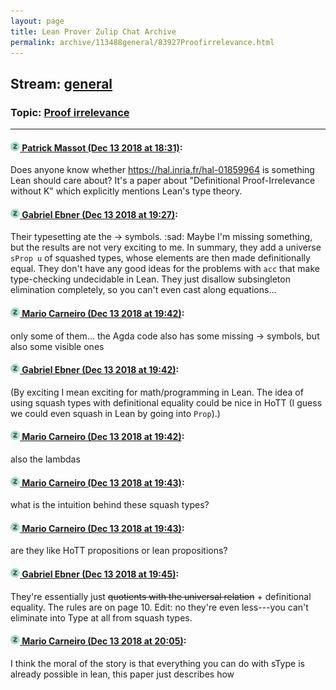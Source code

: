 ```yaml
---
layout: page
title: Lean Prover Zulip Chat Archive 
permalink: archive/113488general/83927Proofirrelevance.html
---
```


## Stream: [general](index.html)
### Topic: [Proof irrelevance](83927Proofirrelevance.html)

---

#### [![Click to go to Zulip](../../assets/img/zulip2.png) Patrick Massot (Dec 13 2018 at 18:31)](https://leanprover.zulipchat.com/#narrow/stream/113488-general/topic/Proof%20irrelevance/near/151624464):
Does anyone know whether https://hal.inria.fr/hal-01859964 is something Lean should care about? It's a paper about "Definitional Proof-Irrelevance without K" which explicitly mentions Lean's type theory.

#### [![Click to go to Zulip](../../assets/img/zulip2.png) Gabriel Ebner (Dec 13 2018 at 19:27)](https://leanprover.zulipchat.com/#narrow/stream/113488-general/topic/Proof%20irrelevance/near/151721652):
Their typesetting ate the → symbols. :sad: Maybe I'm missing something, but the results are not very exciting to me.  In summary, they add a universe `sProp u` of squashed types, whose elements are then made definitionally equal.  They don't have any good ideas for the problems with `acc` that make type-checking undecidable in Lean.  They just disallow subsingleton elimination completely, so you can't even cast along equations...

#### [![Click to go to Zulip](../../assets/img/zulip2.png) Mario Carneiro (Dec 13 2018 at 19:42)](https://leanprover.zulipchat.com/#narrow/stream/113488-general/topic/Proof%20irrelevance/near/151722715):
only some of them... the Agda code also has some missing → symbols, but also some visible ones

#### [![Click to go to Zulip](../../assets/img/zulip2.png) Gabriel Ebner (Dec 13 2018 at 19:42)](https://leanprover.zulipchat.com/#narrow/stream/113488-general/topic/Proof%20irrelevance/near/151722732):
(By exciting I mean exciting for math/programming in Lean.  The idea of using squash types with definitional equality could be nice in HoTT (I guess we could even squash in Lean by going into `Prop`).)

#### [![Click to go to Zulip](../../assets/img/zulip2.png) Mario Carneiro (Dec 13 2018 at 19:42)](https://leanprover.zulipchat.com/#narrow/stream/113488-general/topic/Proof%20irrelevance/near/151722733):
also the lambdas

#### [![Click to go to Zulip](../../assets/img/zulip2.png) Mario Carneiro (Dec 13 2018 at 19:43)](https://leanprover.zulipchat.com/#narrow/stream/113488-general/topic/Proof%20irrelevance/near/151722777):
what is the intuition behind these squash types?

#### [![Click to go to Zulip](../../assets/img/zulip2.png) Mario Carneiro (Dec 13 2018 at 19:43)](https://leanprover.zulipchat.com/#narrow/stream/113488-general/topic/Proof%20irrelevance/near/151722793):
are they like HoTT propositions or lean propositions?

#### [![Click to go to Zulip](../../assets/img/zulip2.png) Gabriel Ebner (Dec 13 2018 at 19:45)](https://leanprover.zulipchat.com/#narrow/stream/113488-general/topic/Proof%20irrelevance/near/151722889):
They're essentially just ~~quotients with the universal relation~~ + definitional equality.  The rules are on page 10.  Edit: no they're even less---you can't eliminate into Type at all from squash types.

#### [![Click to go to Zulip](../../assets/img/zulip2.png) Mario Carneiro (Dec 13 2018 at 20:05)](https://leanprover.zulipchat.com/#narrow/stream/113488-general/topic/Proof%20irrelevance/near/151724356):
I think the moral of the story is that everything you can do with sType is already possible in lean, this paper just describes how

